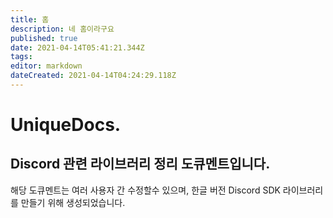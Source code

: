 ```yaml
---
title: 홈
description: 네 홈이라구요
published: true
date: 2021-04-14T05:41:21.344Z
tags: 
editor: markdown
dateCreated: 2021-04-14T04:24:29.118Z
---
```


# UniqueDocs.

## Discord 관련 라이브러리 정리 도큐멘트입니다.
해당 도큐멘트는 여러 사용자 간 수정할수 있으며, 한글 버전 Discord SDK 라이브러리를 만들기 위해 생성되었습니다.